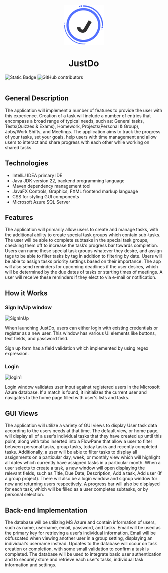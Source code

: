 <div align="center">
  <img style="align-self: center" src="src/main/resources/org/example/todo_list/images/logo/icon_256px.png" alt="logo" width="128"/>
  <h1>JustDo</h1>
</div>

![Static Badge](https://img.shields.io/badge/-Open_In_Intellij_IDEA-blue?logo=intellijidea) ![GitHub contributors](https://img.shields.io/github/contributors/joshesherr/CSC311-ToDo_List-GroupProject)
<br></br>


<h2>General Description</h2>
<p>The application will implement a number of features to provide the user with this experience. Creation of a task will include a number of entries that encompass a broad range of typical needs, such as: General tasks, Tests(Quizzes & Exams), Homework, Projects(Personal & Group), Jobs/Work Shifts, and Meetings. The application aims to track the progress of your tasks, set your goals, help users with time management and allow users to interact and share progress with each other while working on shared tasks. 
</p>

<h2>Technologies</h2>
<p>
  <ul>
    <li>IntelliJ IDEA primary IDE</li>
    <li>Java JDK version 22, backend programming language</li>
    <li>Maven dependency management tool</li>
    <li>JavaFX Controls, Graphics, FXML frontend markup language</li>
    <li>CSS for styling GUI components</li>
    <li>Microsoft Azure SQL Server</li>
  </ul>
</p>

<h2>Features</h2>
<p>The application will primarily allow users to create and manage tasks, with the additional ability to create special task groups which contain sub-tasks. The user will be able to complete subtasks in the special task groups, checking them off to increase the task’s progress bar towards completion. Users can name these special task groups whatever they desire, and assign tags to be able to filter tasks by tag in addition to filtering by date. Users will be able to assign tasks priority settings based on their importance. The app will also send reminders for upcoming deadlines if the user desires, which will be determined by the due dates of tasks or starting times of meetings. A user will receive these reminders if they elect to via e-mail or notification. 
</p>

<h2>How it Works</h2>

<h3>Sign In/Up window</h3>

![SignInUp](https://github.com/user-attachments/assets/4a11ec29-e883-4896-b6e5-b1e32c5b4cbe)


<p>When launching JustDo, users can either login with existing credentials or register as a new user. This window has various UI elements like buttons, text fields, and password field.</p>
<p>Sign up form has a field validation which implemented by using regex expression.</p>

<h3>Login</h3>

![login1](https://github.com/user-attachments/assets/73a83f31-1000-44ff-b3a5-4197958fed05)

<p>Login window validates user input against registered users in the Microsoft Azure database. If a match is found, it initializes the current user and navigates to the home page filled with user's lists and tasks. </p>


<h2>GUI Views</h2>
<p>The application will utilize a variety of GUI views to display User task data according to the users needs at that time. The default view, or home page, will display all of a user’s individual tasks that they have created up until this point, along with tabs inserted into a FlowPane that allow a user to filter between personal tasks, group tasks, today tasks and recently completed tasks. Additionally, a user will be able to filter tasks to display all assignments on a particular day, week, or monthly view which will highlight all dates which currently have assigned tasks in a particular month. When a user selects to create a task, a new window will open displaying the relevant fields, such as Title, Due Date, Description, Add a task, Add user (If a group project). There will also be a login window and signup window for new and returning users respectively. A progress bar will also be displayed for each task, which will be filled as a user completes subtasks, or by personal selection.
</p>
<h2>Back-end Implementation</h2>
<p>The database will be utilizing MS Azure and contain information of users, such as name, username, email, password, and tasks. Email will be used as the primary key for retrieving a user’s individual information. Email will be obfuscated when viewing another user in a group setting, displaying an individual's username instead. Updates to the database will occur on task creation or completion, with some small validation to confirm a task is completed. The database will be used to integrate basic user authentication and to securely store and retrieve each user’s tasks, individual task information and settings. 
</p>
